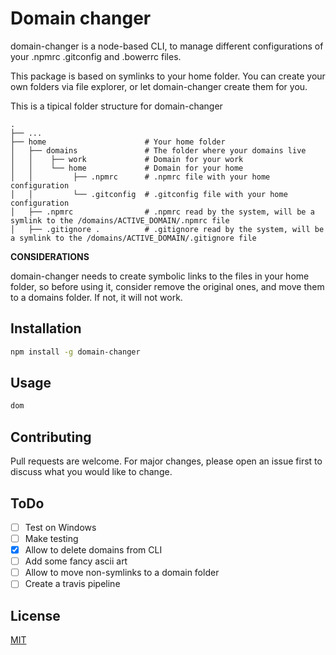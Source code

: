 # Domain changer

domain-changer is a node-based CLI, to manage different configurations of your .npmrc .gitconfig and .bowerrc files.

This package is based on symlinks to your home folder. You can create your own folders via file explorer, or let domain-changer create them for you.

This is a tipical folder structure for domain-changer

    .
    ├── ...
    ├── home                      # Your home folder
    │   ├── domains               # The folder where your domains live
    │   │    ├── work             # Domain for your work 
    │   │    └── home             # Domain for your home
    │   │         ├── .npmrc      # .npmrc file with your home configuration
    │   │         └── .gitconfig  # .gitconfig file with your home configuration
    │   ├── .npmrc                # .npmrc read by the system, will be a symlink to the /domains/ACTIVE_DOMAIN/.npmrc file
    │   ├── .gitignore .          # .gitignore read by the system, will be a symlink to the /domains/ACTIVE_DOMAIN/.gitignore file

**CONSIDERATIONS**

domain-changer needs to create symbolic links to the files in your home folder, so before using it, consider remove the original ones, and move them to a domains folder. If not, it will not work.

## Installation


```bash
npm install -g domain-changer
```

## Usage

```bash
dom
```

## Contributing
Pull requests are welcome. For major changes, please open an issue first to discuss what you would like to change.

## ToDo

- [ ] Test on Windows
- [ ] Make testing
- [x] Allow to delete domains from CLI
- [ ] Add some fancy ascii art
- [ ] Allow to move non-symlinks to a domain folder
- [ ] Create a travis pipeline

## License
[MIT](https://choosealicense.com/licenses/mit/)